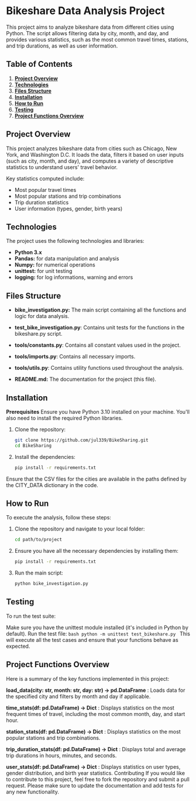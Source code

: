 # Bikeshare Data Analysis Project

This project aims to analyze bikeshare data from different cities using Python. The script allows filtering data by city, month, and day, and provides various statistics, such as the most common travel times, stations, and trip durations, as well as user information.

## Table of Contents

1. **[Project Overview](#project-overview)**
2. **[Technologies](#technologies)**
3. **[Files Structure](#files-structure)**
4. **[Installation](#installation)**
5. **[How to Run](#how-to-run)**
6. **[Testing](#testing)**
7. **[Project Functions Overview](#project-functions-overview)**

## Project Overview

This project analyzes bikeshare data from cities such as Chicago, New York, and Washington D.C.
It loads the data, filters it based on user inputs (such as city, month, and day), and computes a variety of descriptive statistics to understand users' travel behavior.

Key statistics computed include:

- Most popular travel times
- Most popular stations and trip combinations
- Trip duration statistics
- User information (types, gender, birth years)

## Technologies

The project uses the following technologies and libraries:

- **Python 3.x**
- **Pandas:** for data manipulation and analysis
- **Numpy:** for numerical operations
- **unittest:** for unit testing
- **logging:** for log informations, warning and errors

## Files Structure

- **bike_investigation.py:** The main script containing all the functions and logic for data analysis.
- **test_bike_investigation.py**: Contains unit tests for the functions in the bikeshare.py script.
- **tools/constants.py**: Contains all constant values used in the project.
- **tools/imports.py**: Contains all necessary imports.
- **tools/utils.py**: Contains utility functions used throughout the analysis.

- **README.md:** The documentation for the project (this file).

## Installation

**Prerequisites**
Ensure you have Python 3.10 installed on your machine. You'll also need to install the required Python libraries.

1. Clone the repository:

    ```bash
    git clone https://github.com/jul339/BikeSharing.git
    cd BikeSharing
    ```

2. Install the dependencies:

    ```bash
    pip install -r requirements.txt
    ```

Ensure that the CSV files for the cities are available in the paths defined by the CITY_DATA dictionary in the code.

## How to Run

To execute the analysis, follow these steps:

1. Clone the repository and navigate to your local folder:

    ```bash
    cd path/to/project
    ```

2. Ensure you have all the necessary dependencies by installing them:

    ```bash
    pip install -r requirements.txt
    ```

3. Run the main script:

    ```bash
    python bike_investigation.py
    ```

## Testing

To run the test suite:

Make sure you have the unittest module installed (it's included in Python by default).
Run the test file:
    ```bash
    python -m unittest test_bikeshare.py
    ```
This will execute all the test cases and ensure that your functions behave as expected.

## Project Functions Overview

Here is a summary of the key functions implemented in this project:

**load_data(city: str, month: str, day: str) -> pd.DataFrame** :
Loads data for the specified city and filters by month and day if applicable.

**time_stats(df: pd.DataFrame) -> Dict** :
Displays statistics on the most frequent times of travel, including the most common month, day, and start hour.

**station_stats(df: pd.DataFrame) -> Dict** :
Displays statistics on the most popular stations and trip combinations.

**trip_duration_stats(df: pd.DataFrame) -> Dict** :
Displays total and average trip durations in hours, minutes, and seconds.

**user_stats(df: pd.DataFrame) -> Dict** :
Displays statistics on user types, gender distribution, and birth year statistics.
Contributing
If you would like to contribute to this project, feel free to fork the repository and submit a pull request. Please make sure to update the documentation and add tests for any new functionality.
